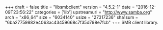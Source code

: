 +++
draft = false
title = "libsmbclient"
version = "4.5.2-1"
date = "2016-12-09T23:56:22"
categories = ['lib']
upstreamurl = "http://www.samba.org"
arch = "x86_64"
size = "6034140"
usize = "27317236"
sha1sum = "6ba27759882e4063ac43459668c7f35d798e7fcb"
+++
SMB client library.